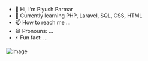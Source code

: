 - 👋 Hi, I’m Piyush Parmar
- 🎯 Currently learning PHP, Laravel, SQL, CSS, HTML
- 📫 How to reach me ...
- 😄 Pronouns: ...
- ⚡ Fun fact: ...

<!---
Piyushp2410/Piyushp2410 is a ✨ special ✨ repository because its `README.md` (this file) appears on your GitHub profile.
You can click the Preview link to take a look at your changes.
--->
![image](https://github.com/user-attachments/assets/11ee0de3-f029-4466-891a-22dffcfb3956)
